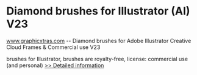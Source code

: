 # Diamond brushes for Illustrator (AI) V23
www.graphicxtras.com -- Diamond brushes for Adobe Illustrator Creative Cloud Frames & Commercial use V23

brushes for Illustrator, brushes are royalty-free, license: commercial use (and personal)
[>> Detailed information](https://secure.shareit.com/shareit/product.html?productid=300468948&affiliateid=200057808)